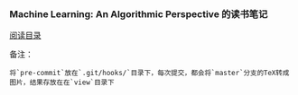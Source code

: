 
### Machine Learning: An Algorithmic Perspective 的读书笔记

[阅读目录](https://github.com/kamael/clapp/tree/master/view)


备注：

    将`pre-commit`放在`.git/hooks/`目录下，每次提交，都会将`master`分支的TeX转成图片，结果存放在在`view`目录下

